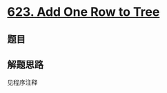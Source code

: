 # [623. Add One Row to Tree](https://leetcode.com/problems/add-one-row-to-tree/)

## 题目



## 解题思路

见程序注释
